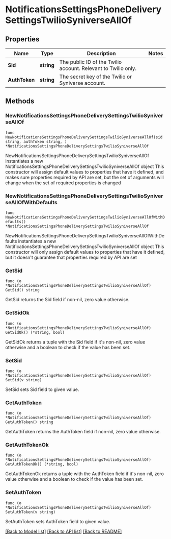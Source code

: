 # NotificationsSettingsPhoneDeliverySettingsTwilioSyniverseAllOf

## Properties

Name | Type | Description | Notes
------------ | ------------- | ------------- | -------------
**Sid** | **string** | The public ID of the Twilio account. Relevant to Twilio only.  | 
**AuthToken** | **string** | The secret key of the Twilio or Syniverse account. | 

## Methods

### NewNotificationsSettingsPhoneDeliverySettingsTwilioSyniverseAllOf

`func NewNotificationsSettingsPhoneDeliverySettingsTwilioSyniverseAllOf(sid string, authToken string, ) *NotificationsSettingsPhoneDeliverySettingsTwilioSyniverseAllOf`

NewNotificationsSettingsPhoneDeliverySettingsTwilioSyniverseAllOf instantiates a new NotificationsSettingsPhoneDeliverySettingsTwilioSyniverseAllOf object
This constructor will assign default values to properties that have it defined,
and makes sure properties required by API are set, but the set of arguments
will change when the set of required properties is changed

### NewNotificationsSettingsPhoneDeliverySettingsTwilioSyniverseAllOfWithDefaults

`func NewNotificationsSettingsPhoneDeliverySettingsTwilioSyniverseAllOfWithDefaults() *NotificationsSettingsPhoneDeliverySettingsTwilioSyniverseAllOf`

NewNotificationsSettingsPhoneDeliverySettingsTwilioSyniverseAllOfWithDefaults instantiates a new NotificationsSettingsPhoneDeliverySettingsTwilioSyniverseAllOf object
This constructor will only assign default values to properties that have it defined,
but it doesn't guarantee that properties required by API are set

### GetSid

`func (o *NotificationsSettingsPhoneDeliverySettingsTwilioSyniverseAllOf) GetSid() string`

GetSid returns the Sid field if non-nil, zero value otherwise.

### GetSidOk

`func (o *NotificationsSettingsPhoneDeliverySettingsTwilioSyniverseAllOf) GetSidOk() (*string, bool)`

GetSidOk returns a tuple with the Sid field if it's non-nil, zero value otherwise
and a boolean to check if the value has been set.

### SetSid

`func (o *NotificationsSettingsPhoneDeliverySettingsTwilioSyniverseAllOf) SetSid(v string)`

SetSid sets Sid field to given value.


### GetAuthToken

`func (o *NotificationsSettingsPhoneDeliverySettingsTwilioSyniverseAllOf) GetAuthToken() string`

GetAuthToken returns the AuthToken field if non-nil, zero value otherwise.

### GetAuthTokenOk

`func (o *NotificationsSettingsPhoneDeliverySettingsTwilioSyniverseAllOf) GetAuthTokenOk() (*string, bool)`

GetAuthTokenOk returns a tuple with the AuthToken field if it's non-nil, zero value otherwise
and a boolean to check if the value has been set.

### SetAuthToken

`func (o *NotificationsSettingsPhoneDeliverySettingsTwilioSyniverseAllOf) SetAuthToken(v string)`

SetAuthToken sets AuthToken field to given value.



[[Back to Model list]](../README.md#documentation-for-models) [[Back to API list]](../README.md#documentation-for-api-endpoints) [[Back to README]](../README.md)


